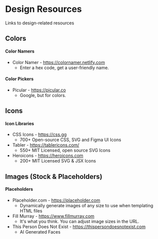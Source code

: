 # Design Resources
Links to design-related resources

## Colors

#### Color Namers
- Color Namer - https://colornamer.netlify.com
   - Enter a hex code, get a user-friendly name.

#### Color Pickers
- Picular  - https://picular.co
   - Google, but for colors.
   
## Icons

#### Icon Libraries
- CSS Icons - https://css.gg
   - 700+ Open-source CSS, SVG and Figma UI Icons
- Tabler - https://tablericons.com/
   - 550+ MIT Licensed, open source SVG Icons
- Heroicons - https://heroicons.com
   - 200+ MIT Licensed SVG & JSX Icons

## Images (Stock & Placeholders)

#### Placeholders
- Placeholder.com - https://placeholder.com
   - Dynamically generate images of any size to use when templating HTML files
- Fill Murray - https://www.fillmurray.com
   - It's what you think. You can adjust image sizes in the URL.
- This Person Does Not Exist - https://thispersondoesnotexist.com
   - AI Generated Faces
